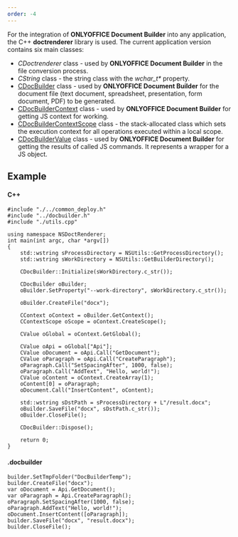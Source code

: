 ```yaml
---
order: -4
---
```


For the integration of **ONLYOFFICE Document Builder** into any application, the C++ **doctrenderer** library is used. The current application version contains six main classes:

* *CDoctrenderer* class - used by **ONLYOFFICE Document Builder** in the file conversion process.
* *CString* class - the string class with the *wchar\_t\** property.
* [CDocBuilder](/docbuilder/integrationapi/c/cdocbuilder) class - used by **ONLYOFFICE Document Builder** for the document file (text document, spreadsheet, presentation, form document, PDF) to be generated.
* [CDocBuilderContext](/docbuilder/integrationapi/c/cdocbuildercontext) class - used by **ONLYOFFICE Document Builder** for getting JS context for working.
* [CDocBuilderContextScope](/docbuilder/integrationapi/c/cdocbuildercontextscope) class - the stack-allocated class which sets the execution context for all operations executed within a local scope.
* [CDocBuilderValue](/docbuilder/integrationapi/c/cdocbuildervalue) class - used by **ONLYOFFICE Document Builder** for getting the results of called JS commands. It represents a wrapper for a JS object.

## Example

#### C++

```
#include "./../common_deploy.h"
#include "../docbuilder.h"
#include "./utils.cpp"

using namespace NSDoctRenderer;
int main(int argc, char *argv[])
{
    std::wstring sProcessDirectory = NSUtils::GetProcessDirectory();
    std::wstring sWorkDirectory = NSUtils::GetBuilderDirectory();

    CDocBuilder::Initialize(sWorkDirectory.c_str());

    CDocBuilder oBuilder;
    oBuilder.SetProperty("--work-directory", sWorkDirectory.c_str());

    oBuilder.CreateFile("docx");

    CContext oContext = oBuilder.GetContext();
    CContextScope oScope = oContext.CreateScope();

    CValue oGlobal = oContext.GetGlobal();

    CValue oApi = oGlobal["Api"];
    CValue oDocument = oApi.Call("GetDocument");
    CValue oParagraph = oApi.Call("CreateParagraph");
    oParagraph.Call("SetSpacingAfter", 1000, false);
    oParagraph.Call("AddText", "Hello, world!");
    CValue oContent = oContext.CreateArray(1);
    oContent[0] = oParagraph;
    oDocument.Call("InsertContent", oContent);

    std::wstring sDstPath = sProcessDirectory + L"/result.docx";
    oBuilder.SaveFile("docx", sDstPath.c_str());
    oBuilder.CloseFile();

    CDocBuilder::Dispose();

    return 0;
}
```

#### .docbuilder

```
builder.SetTmpFolder("DocBuilderTemp");
builder.CreateFile("docx");
var oDocument = Api.GetDocument();
var oParagraph = Api.CreateParagraph();
oParagraph.SetSpacingAfter(1000, false);
oParagraph.AddText("Hello, world!");
oDocument.InsertContent([oParagraph]);
builder.SaveFile("docx", "result.docx");
builder.CloseFile();
```

